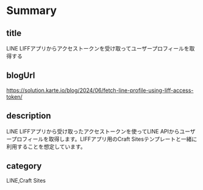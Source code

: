 # Summary

## title

LINE LIFFアプリからアクセストークンを受け取ってユーザープロフィールを取得する

## blogUrl

https://solution.karte.io/blog/2024/06/fetch-line-profile-using-liff-access-token/

## description

LINE LIFFアプリから受け取ったアクセストークンを使ってLINE APIからユーザープロフィールを取得します。LIFFアプリ用のCraft Sitesテンプレートと一緒に利用することを想定しています。

## category

LINE,Craft Sites
